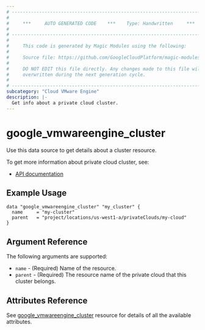 ```yaml
---
# ----------------------------------------------------------------------------
#
#     ***     AUTO GENERATED CODE    ***    Type: Handwritten     ***
#
# ----------------------------------------------------------------------------
#
#     This code is generated by Magic Modules using the following:
#
#     Source file: https://github.com/GoogleCloudPlatform/magic-modules/tree/main/mmv1/third_party/terraform/website/docs/d/vmwareengine_cluster.html.markdown
#
#     DO NOT EDIT this file directly. Any changes made to this file will be
#     overwritten during the next generation cycle.
#
# ----------------------------------------------------------------------------
subcategory: "Cloud VMware Engine"
description: |-
  Get info about a private cloud cluster.
---
```


# google_vmwareengine_cluster

Use this data source to get details about a cluster resource.

To get more information about private cloud cluster, see:
* [API documentation](https://cloud.google.com/vmware-engine/docs/reference/rest/v1/projects.locations.privateClouds.clusters)

## Example Usage

```hcl
data "google_vmwareengine_cluster" "my_cluster" {
  name     = "my-cluster"
  parent   = "project/locations/us-west1-a/privateClouds/my-cloud"
}
```

## Argument Reference

The following arguments are supported:

* `name` - (Required) Name of the resource.
* `parent` - (Required) The resource name of the private cloud that this cluster belongs.

## Attributes Reference

See [google_vmwareengine_cluster](https://registry.terraform.io/providers/hashicorp/google/latest/docs/resources/vmwareengine_cluster#attributes-reference) resource for details of all the available attributes.